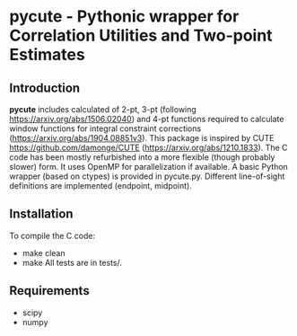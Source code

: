 pycute - Pythonic wrapper for Correlation Utilities and Two-point Estimates
===========================================================================

Introduction
------------

**pycute** includes calculated of 2-pt, 3-pt (following https://arxiv.org/abs/1506.02040) and 4-pt functions required to calculate window functions for integral constraint corrections (https://arxiv.org/abs/1904.08851v3).
This package is inspired by CUTE https://github.com/damonge/CUTE (https://arxiv.org/abs/1210.1833).
The C code has been mostly refurbished into a more flexible (though probably slower) form. It uses OpenMP for parallelization if available.
A basic Python wrapper (based on ctypes) is provided in pycute.py.
Different line-of-sight definitions are implemented (endpoint, midpoint).

Installation
------------

To compile the C code:
- make clean
- make
All tests are in tests/.

Requirements
------------

- scipy
- numpy
